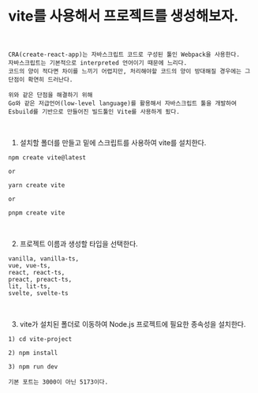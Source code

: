 # vite를 사용해서 프로젝트를 생성해보자.

<br />

```
CRA(create-react-app)는 자바스크립트 코드로 구성된 툴인 Webpack을 사용한다.
자바스크립트는 기본적으로 interpreted 언어이기 때문에 느리다.
코드의 양이 적다면 차이를 느끼기 어렵지만, 처리해야할 코드의 양이 방대해질 경우에는 그 단점이 확연히 드러난다. 

위와 같은 단점을 해결하기 위해
Go와 같은 저급언어(low-level language)를 활용해서 자바스크립트 툴을 개발하여
Esbuild를 기반으로 만들어진 빌드툴인 Vite를 사용하게 됬다.
```

<br />

1. 설치할 폴더를 만들고 밑에 스크립트를 사용하여 vite를 설치한다.
```
npm create vite@latest

or 

yarn create vite

or

pnpm create vite
```

<br />

2. 프로젝트 이름과 생성할 타입을 선택한다.
```
vanilla, vanilla-ts,
vue, vue-ts,
react, react-ts,
preact, preact-ts,
lit, lit-ts,
svelte, svelte-ts
```

<br />

3. vite가 설치된 폴더로 이동하여 Node.js 프로젝트에 필요한 종속성을 설치한다.
```
1) cd vite-project

2) npm install

3) npm run dev
```
```
기본 포트는 3000이 아닌 5173이다.
```
